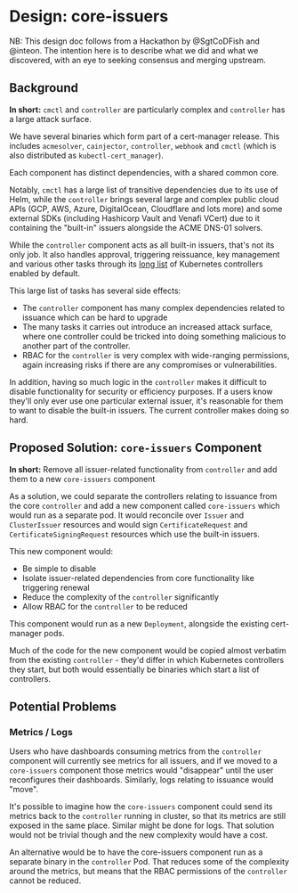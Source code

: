 # Design: core-issuers

NB: This design doc follows from a Hackathon by @SgtCoDFish and @inteon. The intention here is to describe what we did
and what we discovered, with an eye to seeking consensus and merging upstream.

## Background

**In short:** `cmctl` and `controller` are particularly complex and `controller` has a large attack surface.

We have several binaries which form part of a cert-manager release. This includes `acmesolver`, `cainjector`,
`controller`, `webhook` and `cmctl` (which is also distributed as `kubectl-cert_manager`).

Each component has distinct dependencies, with a shared common core.

Notably, `cmctl` has a large list of transitive dependencies due to its use of Helm, while the `controller` brings
several large and complex public cloud APIs (GCP, AWS, Azure, DigitalOcean, Cloudflare and lots more) and some external
SDKs (including Hashicorp Vault and Venafi VCert) due to it containing the "built-in" issuers alongside the ACME DNS-01
solvers.

While the `controller` component acts as all built-in issuers, that's not its only job. It also handles approval,
triggering reissuance, key management and various other tasks through its [long list](https://github.com/cert-manager/cert-manager/blob/4e889b702b8bbfb082b7a3234569dc173c1c286d/cmd/controller/app/options/options.go#L186-L206)
of Kubernetes controllers enabled by default.

This large list of tasks has several side effects:

- The `controller` component has many complex dependencies related to issuance which can be hard to upgrade
- The many tasks it carries out introduce an increased attack surface, where one controller could be tricked into doing
  something malicious to another part of the controller.
- RBAC for the `controller` is very complex with wide-ranging permissions, again increasing risks if there are any
  compromises or vulnerabilities.

In addition, having so much logic in the `controller` makes it difficult to disable functionality for security or
efficiency purposes. If a users know they'll only ever use one particular external issuer, it's reasonable for them to
want to disable the built-in issuers. The current controller makes doing so hard.

## Proposed Solution: `core-issuers` Component

**In short:** Remove all issuer-related functionality from `controller` and add them to a new `core-issuers` component

As a solution, we could separate the controllers relating to issuance from the core `controller` and add a new
component called `core-issuers` which would run as a separate pod. It would reconcile over `Issuer` and `ClusterIssuer`
resources and would sign `CertificateRequest` and `CertificateSigningRequest` resources which use the built-in issuers.

This new component would:

- Be simple to disable
- Isolate issuer-related dependencies from core functionality like triggering renewal
- Reduce the complexity of the `controller` significantly
- Allow RBAC for the `controller` to be reduced

This component would run as a new `Deployment`, alongside the existing cert-manager pods.

Much of the code for the new component would be copied almost verbatim from the existing `controller` - they'd differ
in which Kubernetes controllers they start, but both would essentially be binaries which start a list of controllers.

## Potential Problems

### Metrics / Logs

Users who have dashboards consuming metrics from the `controller` component will currently see metrics for all issuers,
and if we moved to a `core-issuers` component those metrics would "disappear" until the user reconfigures their
dashboards. Similarly, logs relating to issuance would "move".

It's possible to imagine how the `core-issuers` component could send its metrics back to the `controller` running
in cluster, so that its metrics are still exposed in the same place. Similar might be done for logs. That solution
would not be trivial though and the new complexity would have a cost.

An alternative would be to have the core-issuers component run as a separate binary in the `controller` Pod. That
reduces some of the complexity around the metrics, but means that the RBAC permissions of the `controller` cannot be
reduced.
